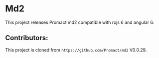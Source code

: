 # Md2

This project releases Promact md2 compatible with rxjs 6 and angular 6.

## Contributors:

This project is cloned from `https://github.com/Promact/md2` V0.0.29.
